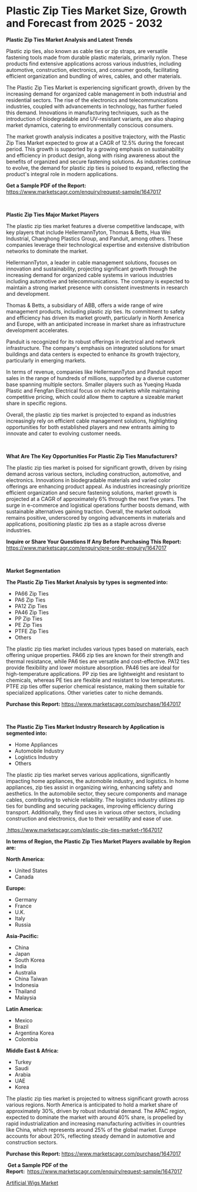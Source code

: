 <p><h1>Plastic Zip Ties Market Size, Growth and Forecast from 2025 - 2032</h1></p><p><strong>Plastic Zip Ties Market Analysis and Latest Trends</strong></p>
<p><p>Plastic zip ties, also known as cable ties or zip straps, are versatile fastening tools made from durable plastic materials, primarily nylon. These products find extensive applications across various industries, including automotive, construction, electronics, and consumer goods, facilitating efficient organization and bundling of wires, cables, and other materials.</p><p>The Plastic Zip Ties Market is experiencing significant growth, driven by the increasing demand for organized cable management in both industrial and residential sectors. The rise of the electronics and telecommunications industries, coupled with advancements in technology, has further fueled this demand. Innovations in manufacturing techniques, such as the introduction of biodegradable and UV-resistant variants, are also shaping market dynamics, catering to environmentally conscious consumers.</p><p>The market growth analysis indicates a positive trajectory, with the Plastic Zip Ties Market expected to grow at a CAGR of 12.5% during the forecast period. This growth is supported by a growing emphasis on sustainability and efficiency in product design, along with rising awareness about the benefits of organized and secure fastening solutions. As industries continue to evolve, the demand for plastic zip ties is poised to expand, reflecting the product's integral role in modern applications.</p></p>
<p><strong>Get a Sample PDF of the Report:&nbsp;</strong> <a href="https://www.marketscagr.com/enquiry/request-sample/1647017?utm_campaign=2126&utm_medium=2&utm_source=Github&utm_content=ia&utm_term=09022025&utm_id=plastic-zip-ties">https://www.marketscagr.com/enquiry/request-sample/1647017</a></p>
<p>&nbsp;</p>
<p><strong>Plastic Zip Ties Major Market Players</strong></p>
<p><p>The plastic zip ties market features a diverse competitive landscape, with key players that include HellermannTyton, Thomas & Betts, Hua Wei Industrial, Changhong Plastics Group, and Panduit, among others. These companies leverage their technological expertise and extensive distribution networks to dominate the market.</p><p>HellermannTyton, a leader in cable management solutions, focuses on innovation and sustainability, projecting significant growth through the increasing demand for organized cable systems in various industries including automotive and telecommunications. The company is expected to maintain a strong market presence with consistent investments in research and development.</p><p>Thomas & Betts, a subsidiary of ABB, offers a wide range of wire management products, including plastic zip ties. Its commitment to safety and efficiency has driven its market growth, particularly in North America and Europe, with an anticipated increase in market share as infrastructure development accelerates.</p><p>Panduit is recognized for its robust offerings in electrical and network infrastructure. The company's emphasis on integrated solutions for smart buildings and data centers is expected to enhance its growth trajectory, particularly in emerging markets. </p><p>In terms of revenue, companies like HellermannTyton and Panduit report sales in the range of hundreds of millions, supported by a diverse customer base spanning multiple sectors. Smaller players such as Yueqing Huada Plastic and Fengfan Electrical focus on niche markets while maintaining competitive pricing, which could allow them to capture a sizeable market share in specific regions.</p><p>Overall, the plastic zip ties market is projected to expand as industries increasingly rely on efficient cable management solutions, highlighting opportunities for both established players and new entrants aiming to innovate and cater to evolving customer needs.</p></p>
<p>&nbsp;</p>
<p><strong>What Are The Key Opportunities For Plastic Zip Ties Manufacturers?</strong></p>
<p><p>The plastic zip ties market is poised for significant growth, driven by rising demand across various sectors, including construction, automotive, and electronics. Innovations in biodegradable materials and varied color offerings are enhancing product appeal. As industries increasingly prioritize efficient organization and secure fastening solutions, market growth is projected at a CAGR of approximately 6% through the next five years. The surge in e-commerce and logistical operations further boosts demand, with sustainable alternatives gaining traction. Overall, the market outlook remains positive, underscored by ongoing advancements in materials and applications, positioning plastic zip ties as a staple across diverse industries.</p></p>
<p><strong>Inquire or Share Your Questions If Any Before Purchasing This Report:</strong> <a href="https://www.marketscagr.com/enquiry/pre-order-enquiry/1647017?utm_campaign=2126&utm_medium=2&utm_source=Github&utm_content=ia&utm_term=09022025&utm_id=plastic-zip-ties">https://www.marketscagr.com/enquiry/pre-order-enquiry/1647017</a></p>
<p>&nbsp;</p>
<p><strong>Market Segmentation</strong></p>
<p><strong>The Plastic Zip Ties Market Analysis by types is segmented into:</strong></p>
<p><ul><li>PA66 Zip Ties</li><li>PA6 Zip Ties</li><li>PA12 Zip Ties</li><li>PA46 Zip Ties</li><li>PP Zip Ties</li><li>PE Zip Ties</li><li>PTFE Zip Ties</li><li>Others</li></ul></p>
<p><p>The plastic zip ties market includes various types based on materials, each offering unique properties. PA66 zip ties are known for their strength and thermal resistance, while PA6 ties are versatile and cost-effective. PA12 ties provide flexibility and lower moisture absorption. PA46 ties are ideal for high-temperature applications. PP zip ties are lightweight and resistant to chemicals, whereas PE ties are flexible and resistant to low temperatures. PTFE zip ties offer superior chemical resistance, making them suitable for specialized applications. Other varieties cater to niche demands.</p></p>
<p><strong>Purchase this Report:&nbsp;</strong><a href="https://www.marketscagr.com/purchase/1647017?utm_campaign=2126&utm_medium=2&utm_source=Github&utm_content=ia&utm_term=09022025&utm_id=plastic-zip-ties">https://www.marketscagr.com/purchase/1647017</a></p>
<p>&nbsp;</p>
<p><strong>The Plastic Zip Ties Market Industry Research by Application is segmented into:</strong></p>
<p><ul><li>Home Appliances</li><li>Automobile Industry</li><li>Logistics Industry</li><li>Others</li></ul></p>
<p><p>The plastic zip ties market serves various applications, significantly impacting home appliances, the automobile industry, and logistics. In home appliances, zip ties assist in organizing wiring, enhancing safety and aesthetics. In the automobile sector, they secure components and manage cables, contributing to vehicle reliability. The logistics industry utilizes zip ties for bundling and securing packages, improving efficiency during transport. Additionally, they find uses in various other sectors, including construction and electronics, due to their versatility and ease of use.</p></p>
<p><a href="https://www.marketscagr.com/plastic-zip-ties-market-r1647017?utm_campaign=2126&utm_medium=2&utm_source=Github&utm_content=ia&utm_term=09022025&utm_id=plastic-zip-ties">&nbsp;https://www.marketscagr.com/plastic-zip-ties-market-r1647017</a></p>
<p><strong>In terms of Region, the Plastic Zip Ties Market Players available by Region are:</strong></p>
<p>
    <p> <strong> North America: </strong>
        <ul>
            <li>United States</li>
            <li>Canada</li>
        </ul>
        </p> 
    <p> <strong> Europe: </strong>
        <ul>
            <li>Germany</li>
            <li>France</li>
            <li>U.K.</li>
            <li>Italy</li>
            <li>Russia</li>
        </ul>
        </p> 
    <p> <strong> Asia-Pacific: </strong>
        <ul>
            <li>China</li>
            <li>Japan</li>
            <li>South Korea</li>
            <li>India</li>
            <li>Australia</li>
            <li>China Taiwan</li>
            <li>Indonesia</li>
            <li>Thailand</li>
            <li>Malaysia</li>
        </ul>
        </p> 
    <p> <strong> Latin America: </strong>
        <ul>
            <li>Mexico</li>
            <li>Brazil</li>
            <li>Argentina Korea</li>
            <li>Colombia</li>
        </ul>
        </p> 
    <p> <strong> Middle East & Africa: </strong>
        <ul>
            <li>Turkey</li>
            <li>Saudi</li>
            <li>Arabia</li>
            <li>UAE</li>
            <li>Korea</li>
        </ul>
    </p>
    </p>
<p><p>The plastic zip ties market is projected to witness significant growth across various regions. North America is anticipated to hold a market share of approximately 30%, driven by robust industrial demand. The APAC region, expected to dominate the market with around 40% share, is propelled by rapid industrialization and increasing manufacturing activities in countries like China, which represents around 25% of the global market. Europe accounts for about 20%, reflecting steady demand in automotive and construction sectors.</p></p>
<p><strong>Purchase this Report: </strong><a href="https://www.marketscagr.com/purchase/1647017?utm_campaign=2126&utm_medium=2&utm_source=Github&utm_content=ia&utm_term=09022025&utm_id=plastic-zip-ties">https://www.marketscagr.com/purchase/1647017</a></p>
<p>&nbsp;<strong>Get a Sample PDF of the Report:&nbsp;&nbsp;</strong><a href="https://www.marketscagr.com/enquiry/request-sample/1647017?utm_campaign=2126&utm_medium=2&utm_source=Github&utm_content=ia&utm_term=09022025&utm_id=plastic-zip-ties">https://www.marketscagr.com/enquiry/request-sample/1647017</a></p>
<p><strong></strong></p>
<p><p><a href="https://github.com/gukenneth26571/Market-Research-Report-List-1/blob/main/artificial-wigs-market.md?utm_campaign=2126&utm_medium=2&utm_source=Github&utm_content=ia&utm_term=09022025&utm_id=plastic-zip-ties">Artificial Wigs Market</a></p></p>